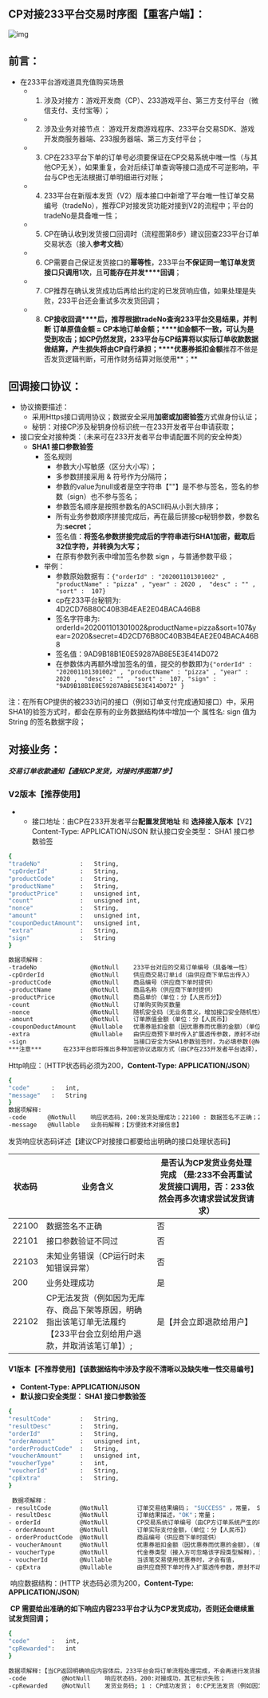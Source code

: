## CP对接233平台交易时序图【重客户端】：

![img](https://arkimg.ark.online/(null)-20240521170854240.png)

## 前言：

- 在233平台游戏道具充值购买场景
  - 1. 涉及对接方：游戏开发商（CP）、233游戏平台、第三方支付平台（微信支付、支付宝等）；
  - 2. 涉及业务对接节点： 游戏开发商游戏程序、233平台交易SDK、游戏开发商服务器端、233服务器端、第三方支付平台；
  - 3. CP在233平台下单的订单号必须要保证在CP交易系统中唯一性（与其他CP无关），如果重复，会对后续订单查询等接口造成不可逆影响，平台与CP也无法根据订单明细进行对账；
  - 4. 233平台在新版本发货（V2）版本接口中新增了平台唯一性订单交易编号（tradeNo），推荐CP对接发货功能对接到V2的流程中；平台的tradeNo是具备唯一性；
  - 5. CP在确认收到发货接口回调时（流程图第8步）建议回查233平台订单交易状态（接入**参考文档**）
  - 6. CP需要自己保证发货接口的**幂等性**，233平台**不保证同一笔订单发货接口只调用1次**，且**可能存在并发****回调**；
  - 7. CP推荐在确认发货成功后再给出约定的已发货响应值，如果处理是失败，233平台还会重试多次发货回调；
  - 8. **CP****接收****回调****后，推荐根据tradeNo查询233平台交易结果，并判断**  **订单原值金额 = CP本地订单金额；****如金额不一致，可认为是受到攻击；如CP仍然发货，233平台与CP结算将以实际订单收款数据做结算，产生损失将由CP自行承担；****优惠券抵扣金额**推荐不做是否发货逻辑判断，可用作财务结算对账使用**；**

## 回调接口协议：

- 协议摘要描述：
  - 采用Https接口调用协议；数据安全采用**加密或加密验签**方式做身份认证；
  - 秘钥：对接CP涉及秘钥身份标识统一在233开发者平台申请获取；
- 接口安全对接种类：（未来可在233开发者平台申请配置不同的安全种类）
  - **SHA1 接口参数验签**
    - 签名规则
      - 参数大小写敏感（区分大小写）；
      - 多参数拼接采用 & 符号作为分隔符；
      - 参数的value为null或者是空字符串【""】是不参与签名，签名的参数（sign）也不参与签名；
      - 参数签名顺序是按照参数名的ASCII码从小到大排序；
      - 所有业务参数顺序拼接完成后，再在最后拼接cp秘钥参数，参数名为:**secret**；
      - 签名值：**将签名参数拼接完成后的字符串进行SHA1加密，截取后32位字符，并转换为大写；**
      - 在原有参数列表中增加签名参数 sign ，与普通参数平级；
    - 举例：
      - 参数原始数据有：`{"orderId" : "202001101301002" , "productName" : "pizza" , "year" : 2020 ,  "desc" : "" , "sort" :  107}`
      - cp在233平台秘钥为: 4D2CD76B80C40B3B4EAE2E04BACA46B8
      - 签名字符串为:  orderId=202001101301002&productName=pizza&sort=107&year=2020&secret=4D2CD76B80C40B3B4EAE2E04BACA46B8
      - 签名值：9AD9B18B1E0E59287AB8E5E3E414D072
      - 在参数体内再额外增加签名的值，提交的参数即为`{"orderId" : "202001101301002" , "productName" : "pizza" , "year" : 2020 ,  "desc" : "" , "sort" :  107, "sign" : "9AD9B18B1E0E59287AB8E5E3E414D072" }`

注：在所有CP提供的被233访问的接口（例如订单支付完成通知接口）中，采用SHA1的验签方式时，都会在原有的业务数据结构体中增加一个 属性名: sign 值为String 的签名数据字段；

## 对接业务：

##### 交易订单收款通知【通知CP发货，对接时序图第7步】

### V2版本【**推荐使用**】

- 
  - 接口地址：由CP在233开发者平台**配置发货地址** 和 **选择接入版本**【V2】 Content-Type: APPLICATION/JSON 默认接口安全类型： SHA1 接口参数验签

```Bash
{
"tradeNo"           :   String,
"cpOrderId"         :   String,
"productCode"       :   String,
"productName"       :   String,
"productPrice"      :   unsigned int,
"count"             :   unsigned int,
"nonce"             :   String,
"amount"            :   unsigned int,
"couponDeductAmount":   unsigned int,
"extra"             :   String,
"sign"              :   String
}
 
数据项解释：
-tradeNo               @NotNull    233平台对应的交易订单编号（具备唯一性）
-cpOrderId             @NotNull    供应商交易订单id（由供应商下单后出传入）
-productCode           @NotNull    商品编号（供应商下单时提供）
-productName           @NotNull    商品名称（供应商下单时提供）
-productPrice          @NotNull    商品单价（单位：分【人民币分】）
-count                 @NotNull    订单购买购买数量
-nonce                 @NotNull    随机安全码（无业务意义，增加接口安全随机性）
-amount                @NotNull    订单原值金额（单位：分【人民币】）
-couponDeductAmount    @Nullable   优惠券抵扣金额（因优惠券而优惠的金额）（单位：分【人民币】），当该笔交易未使用优惠券时，值为0
-extra                 @Nullable   由供应商预下单时传入扩展透传参数，原封不动给到供应商系统，当CP交易系统下单未提供扩展字段时，该字段为空
-sign                  　　　　　　  当接口安全为SHA1参数验签时，为必填参数(@NotNull），参数签名的值； 
***注意***      在233平台即将推出多种加密协议选取方式（由CP在233开发者平台选择），会多出对应协议的字段；例如："SHA1的验签方式" 会额外增加sign字段；推荐CP对接技术选择动态解析参数，并做动态计算验签等方式；
```

Http响应：（HTTP状态码必须为200，**Content-Type: APPLICATION/JSON**）

```Bash
{
"code"      :   int,
"message"   :   String
}
数据项解释:
-code      @NotNull    响应状态码，200:发货处理成功；22100 : 数据签名不正确；22101:接口参数验证不同过； 22102:CP无法发货（例如因为无库存、商品下架等原因，明确指出该笔订单无法履约【233平台会立刻给用户退款，并取消该笔订单】）;其它标识失败；
-message   @Nullable   业务码解释；【方便技术对接信息】
```

发货响应状态码详述【建议CP对接接口都要给出明确的接口处理状态码】

| 状态码 | 业务含义                                                     | 是否认为CP发货业务处理完成 （是:233不会再重试发货接口调用，否：233依然会再多次请求尝试发货请求） |
| ------ | ------------------------------------------------------------ | ------------------------------------------------------------ |
| 22100  | 数据签名不正确                                               | 否                                                           |
| 22101  | 接口参数验证不同过                                           | 否                                                           |
| 22103  | 未知业务错误（CP运行时未知错误异常）                         | 否                                                           |
| 200    | 业务处理成功                                                 | 是                                                           |
| 22102  | CP无法发货（例如因为无库存、商品下架等原因，明确指出该笔订单无法履约【233平台会立刻给用户退款，并取消该笔订单】）; | 是【并会立即退款给用户】                                     |

#### V1版本【不推荐使用】【该数据结构中涉及字段不清晰以及缺失唯一性交易编号】

- **Content-Type: APPLICATION/JSON**
- **默认接口安全类型： SHA1 接口参数验签**

```Bash
{
"resultCode"        :   String,
"resultDesc"        :   String,
"orderId"           :   String,
"orderAmount"       :   unsigned int,
"orderProductCode"  :   String,
"voucherAmount"     :   unsigned int,
"voucherType"       :   int,
"voucherId"         :   String,
"cpExtra"           :   String,
}
 
 数据项解释：
- resultCode        @NotNull        订单交易结果编码； "SUCCESS" ，常量， SUCCESS 标识订单付款完成；
- resultDesc        @NotNull        订单结果描述，"OK"；常量；
- orderId           @NotNull        CP交易系统订单编号（由CP方订单系统产生的唯一性订单编号），CP应保证在其系统中的唯一性，订单编号不能重复，如果重复，会对后续订单查询等接口造成不可逆影响，平台与CP也无法根据订单明细进行对账；
- orderAmount       @NotNull        订单实际支付金额，（单位：分【人民币】）
- orderProductCode  @NotNull        商品编号（供应商下单时提供）
- voucherAmount     @NotNull        优惠券抵扣金额（因优惠券而优惠的金额），（单位：分【人民币】），当优惠券金额 &gt; 0时，标识该笔交易使用了优惠券优惠了的金额，为0时标识并未使用优惠券；
- voucherType       @NotNull        代金券类型（接入方可忽略该字段类型解释），当未使用优惠券时，会有默认值0；
- voucherId         @Nullable       当该笔交易使用优惠券时，才会有值，
- cpExtra           @Nullable       由供应商预下单时传入扩展透传参数，原封不动给到供应商系统，当CP交易系统下单未提供扩展字段时，该字段为空
```

​        响应数据结构：(HTTP 状态码必须为200，**Content-Type: APPLICATION/JSON**)

​        **CP 需要给出准确的如下响应内容233平台才认为CP发货成功，否则还会继续重试发货回调；**

```Bash
{
"code"      :   int,
"cpRewarded":   int
}
 
数据项解释:【当CP返回明确响应内容体后，233平台会将订单流程处理完成，不会再进行发货接口回调，请接入方确认货物已经发送成功了，再给出准确的响应内容，发货流程响应CP自己处理幂等性（针对该笔订单）】
-code          @NotNull    响应状态码，200:对接成功，其它标识失败；
-cpRewarded    @NotNull    发货业务码; 1 : CP成功发货； 0:CP无法发货（例如因为无库存、商品下架等原因，明确指出该笔订单无法履约【233平台会立刻给用户退款，并取消该笔订单】）；
```